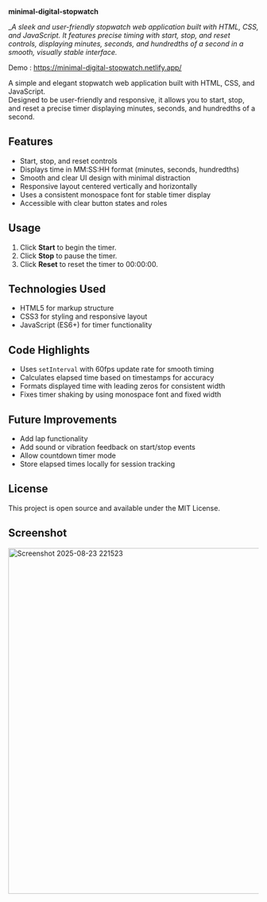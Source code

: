 **minimal-digital-stopwatch**

__A sleek and user-friendly stopwatch web application built with HTML, CSS, and JavaScript. It features precise timing with start, stop, and reset controls, displaying minutes, seconds, and hundredths of a second in a smooth, visually stable interface._

Demo : https://minimal-digital-stopwatch.netlify.app/

A simple and elegant stopwatch web application built with HTML, CSS, and JavaScript.  
Designed to be user-friendly and responsive, it allows you to start, stop, and reset a precise timer displaying minutes, seconds, and hundredths of a second.

## Features

- Start, stop, and reset controls  
- Displays time in MM:SS:HH format (minutes, seconds, hundredths)  
- Smooth and clear UI design with minimal distraction  
- Responsive layout centered vertically and horizontally  
- Uses a consistent monospace font for stable timer display  
- Accessible with clear button states and roles  

## Usage

1. Click **Start** to begin the timer.  
2. Click **Stop** to pause the timer.  
3. Click **Reset** to reset the timer to 00:00:00.  

## Technologies Used

- HTML5 for markup structure  
- CSS3 for styling and responsive layout  
- JavaScript (ES6+) for timer functionality  

## Code Highlights

- Uses `setInterval` with 60fps update rate for smooth timing  
- Calculates elapsed time based on timestamps for accuracy  
- Formats displayed time with leading zeros for consistent width  
- Fixes timer shaking by using monospace font and fixed width  

## Future Improvements

- Add lap functionality  
- Add sound or vibration feedback on start/stop events  
- Allow countdown timer mode  
- Store elapsed times locally for session tracking  

## License

This project is open source and available under the MIT License.

## Screenshot
<img width="916" height="696" alt="Screenshot 2025-08-23 221523" src="https://github.com/user-attachments/assets/62d2db5f-e172-443b-a213-b7581740a1d5" />


